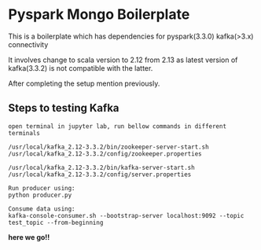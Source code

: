 # Pyspark Mongo Boilerplate
This is a boilerplate which has dependencies for pyspark(3.3.0) kafka(>3.x) connectivity

It involves change to scala version to 2.12 from 2.13 as latest version of kafka(3.3.2) is not compatible with the latter.

After completing the setup mention previously.

## Steps to testing Kafka
```
open terminal in jupyter lab, run bellow commands in different terminals

/usr/local/kafka_2.12-3.3.2/bin/zookeeper-server-start.sh /usr/local/kafka_2.12-3.3.2/config/zookeeper.properties

/usr/local/kafka_2.12-3.3.2/bin/kafka-server-start.sh /usr/local/kafka_2.12-3.3.2/config/server.properties

Run producer using:
python producer.py

Consume data using:
kafka-console-consumer.sh --bootstrap-server localhost:9092 --topic test_topic --from-beginning
``` 

**here we go!!**
